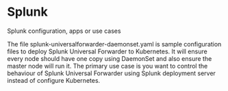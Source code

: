 # Splunk
Splunk configuration, apps or use cases

The file splunk-universalforwarder-daemonset.yaml is sample configuration files to deploy Splunk Universal Forwarder to Kubernetes. It will ensure every node should have one copy using DaemonSet and also ensure the master node will run it. The primary use case is you want to control the behaviour of Splunk Universal Forwarder using Splunk deployment server instead of configure Kubernetes.
